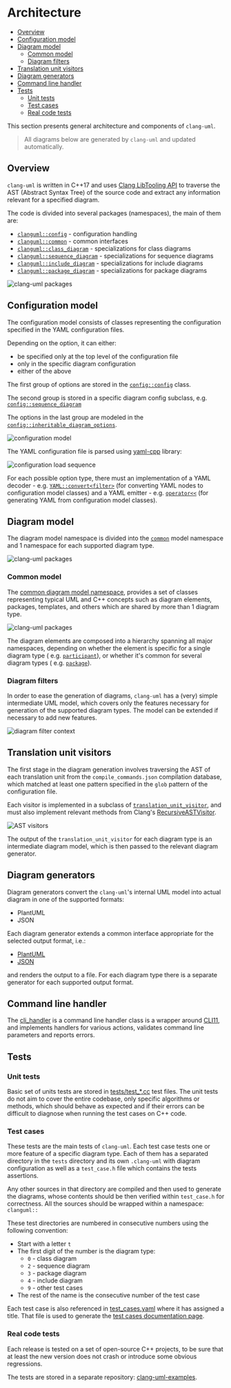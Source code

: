 # Architecture

<!-- toc -->

* [Overview](#overview)
* [Configuration model](#configuration-model)
* [Diagram model](#diagram-model)
  * [Common model](#common-model)
  * [Diagram filters](#diagram-filters)
* [Translation unit visitors](#translation-unit-visitors)
* [Diagram generators](#diagram-generators)
* [Command line handler](#command-line-handler)
* [Tests](#tests)
  * [Unit tests](#unit-tests)
  * [Test cases](#test-cases)
  * [Real code tests](#real-code-tests)

<!-- tocstop -->

This section presents general architecture and components of `clang-uml`.

> All diagrams below are generated by `clang-uml` and updated automatically.

## Overview

`clang-uml` is written in C++17 and
uses [Clang LibTooling API](https://releases.llvm.org/16.0.0/tools/clang/docs/LibTooling.html)
to traverse
the AST (Abstract Syntax Tree) of the source code and extract any information
relevant for a specified diagram.

The code is divided into several packages (namespaces), the main of them are:

- [`clanguml::config`](./namespaceclanguml_1_1config.html) - configuration
  handling
- [`clanguml::common`](./namespaceclanguml_1_1common.html) - common interfaces
- [`clanguml::class_diagram`](./namespaceclanguml_1_1class__diagram.html) -
  specializations for class diagrams
- [`clanguml::sequence_diagram`](./namespaceclanguml_1_1sequence__diagram.html) -
  specializations for sequence diagrams
- [`clanguml::include_diagram`](./namespaceclanguml_1_1include__diagram.html) -
  specializations for include diagrams
- [`clanguml::package_diagram`](./namespaceclanguml_1_1package__diagram.html) -
  specializations for package diagrams

![clang-uml packages](./architecture_package.svg)

## Configuration model

The configuration model consists of classes representing the configuration
specified in the YAML configuration files.

Depending on the option, it can either:

- be specified only at the top level of the configuration file
- only in the specific diagram configuration
- either of the above

The first group of options are stored in
the [`config::config`](structclanguml_1_1config_1_1config.html) class.

The second group is stored in a specific diagram config subclass, e.g.
[`config::sequence_diagram`](structclanguml_1_1config_1_1sequence__diagram.html)

The options in the last group are modeled in the
[`config::inheritable_diagram_options`](./structclanguml_1_1config_1_1inheritable__diagram__options.html).

![configuration model](./config_class.svg)

The YAML configuration file is parsed
using [yaml-cpp](https://github.com/jbeder/yaml-cpp) library:

![configuration load sequence](./load_config_sequence.svg)

For each possible option type, there must an implementation of a
YAML decoder - e.g.
[`YAML::convert<filter>`](./structYAML_1_1convert_3_01filter_01_4.html)
(for converting YAML nodes to configuration model classes)
and a YAML emitter - e.g.
[`operator<<`](./group__yaml__emitters.html#ga4c8bc075684b08daa379aef609bb6297)
(for generating YAML from configuration model classes).

## Diagram model

The diagram model namespace is divided into the [`common`](#common-model) model
namespace and 1 namespace for each supported diagram type.

![clang-uml packages](./architecture_model.svg)

### Common model

The [common diagram model namespace](./namespaceclanguml_1_1common_1_1model.html),
provides a set of classes representing typical UML and C++ concepts such as
diagram elements, packages, templates, and others which are shared by more than
1 diagram type.

![clang-uml packages](./common_model_class.svg)

The diagram elements are composed into a hierarchy spanning all major
namespaces,
depending on whether the element is specific for a single diagram type (
e.g. [`participant`](./structclanguml_1_1sequence__diagram_1_1model_1_1participant.html)),
or whether it's common for several diagram types (
e.g. [`package`](./classclanguml_1_1common_1_1model_1_1package.html)).

### Diagram filters

In order to ease the generation of diagrams, `clang-uml` has a (very) simple
intermediate UML model, which covers only the features necessary for
generation of the supported diagram types. The model can be extended if
necessary to add new features.

![diagram filter context](./diagram_filter_context_class.svg)

## Translation unit visitors

The first stage in the diagram generation involves traversing the AST of
each translation unit from the `compile_commands.json` compilation database,
which matched at least one pattern specified in the `glob` pattern of the
configuration file.

Each visitor is implemented in a subclass of
[`translation_unit_visitor`](./classclanguml_1_1common_1_1visitor_1_1translation__unit__visitor.html),
and must also implement relevant methods from Clang's
[RecursiveASTVisitor](https://clang.llvm.org/doxygen/classclang_1_1RecursiveASTVisitor.html).

![AST visitors](./architecture_visitors_class.svg)

The output of the `translation_unit_visitor` for each diagram type is an
intermediate diagram model, which is then passed to the relevant diagram
generator.

## Diagram generators

Diagram generators convert the `clang-uml`'s internal UML model into actual
diagram in one of the supported formats:

- PlantUML
- JSON

Each diagram generator extends a common interface appropriate for the
selected output format, i.e.:

- [PlantUML](classclanguml_1_1common_1_1generators_1_1plantuml_1_1generator.html)
- [JSON](classclanguml_1_1common_1_1generators_1_1json_1_1generator.html)

and renders the output to a file. For each diagram type there is a separate
generator for each supported output format.

## Command line handler

The [cli_handler](classclanguml_1_1cli_1_1cli__handler.html) is a command line
handler class is a wrapper around [CLI11](https://github.com/CLIUtils/CLI11),
and implements handlers for various actions, validates command line parameters
and reports errors.

## Tests

### Unit tests

Basic set of units tests are stored in
[tests/test_*.cc](https://github.com/bkryza/clang-uml/tree/master/tests)
test files. The unit tests do not aim to cover the entire codebase, only
specific algorithms or methods, which should behave as expected and if their
errors can be difficult to diagnose when running the test cases on C++ code.

### Test cases

These tests are the main tests of `clang-uml`. Each test case tests one or
more feature of a specific diagram type. Each of them has a separated directory
in the `tests` directory and its own `.clang-uml` with diagram configuration
as well as a `test_case.h` file which contains the tests assertions.

Any other sources in that directory are compiled and then used to generate the
diagrams, whose contents should be then verified within `test_case.h` 
for correctness. All the sources should be wrapped within a namespace:
`clanguml::`

These test directories are numbered in consecutive numbers using the following
convention:
- Start with a letter `t`
- The first digit of the number is the diagram type:
  - `0` - class diagram
  - `2` - sequence diagram
  - `3` - package diagram
  - `4` - include diagram
  - `9` - other test cases
- The rest of the name is the consecutive number of the test case

Each test case is also referenced in
[test_cases.yaml](https://github.com/bkryza/clang-uml/blob/master/tests/test_cases.yaml)
where it has assigned a title. That file is used to generate the [test cases 
documentation page](./md_docs_2test__cases.html).

### Real code tests

Each release is tested on a set of open-source C++ projects, to be sure that
at least the new version does not crash or introduce some obvious regressions.

The tests are stored in a separate
repository: [clang-uml-examples](https://github.com/bkryza/clang-uml-examples).


